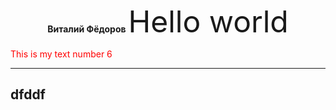 <p font size="25" align="center">
  <b>Виталий Фёдоров</b>
  <font size="17">Hello world</font>
</p>
  
<font color="red"> This is my text number 6</font>  

----

dfddf
----


